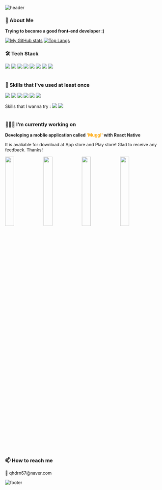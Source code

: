 ![header](https://capsule-render.vercel.app/api?type=waving&color=0:74ebd5,100:ACB6E5&height=150&section=header)

<h3>👋 About Me</h3> 
<strong> Trying to become a good front-end developer :) </strong>
</p>

[![My GitHub stats](https://github-readme-stats.vercel.app/api?username=rovin0805&show_icons=true&count_private=true)](https://github.com/anuraghazra/github-readme-stats)
[![Top Langs](https://github-readme-stats.vercel.app/api/top-langs/?username=rovin0805&layout=compact)](https://github.com/anuraghazra/github-readme-stats)

<h3> 🛠 Tech Stack</h3>
<div style="flex">
  <img src="https://img.shields.io/badge/Javascript-F7DF1E?style=flat-square&logo=Javascript&logoColor=white"/>
  <img src="https://img.shields.io/badge/React-61DAFB?style=flat-square&logo=React&logoColor=white"/>
  <img src="https://img.shields.io/badge/ReactNative-0088CC?style=flat-square&logo=React&logoColor=white"/>
  <img src="https://img.shields.io/badge/HTML-E34F26?style=flat-square&logo=HTML5&logoColor=white"/>
  <img src="https://img.shields.io/badge/CSS-1572B6?style=flat-square&logo=css3&logoColor=white"/>
  <img src="https://img.shields.io/badge/Firebase-FFCA28?style=flat-square&logo=firebase&logoColor=white"/>
  <img src="https://img.shields.io/badge/Git-F05032?style=flat-square&logo=git&logoColor=white"/>
  <img src="https://img.shields.io/badge/StyledComponents-DB7093?style=flat-square&logo=styledcomponents&logoColor=white"/>
</div>
</br>

<h3>🌱 Skills that I've used at least once</h3>
<div style="flex;">
  <img src="https://img.shields.io/badge/Typescript-3178C6?style=flat-square&logo=typescript&logoColor=white"/>
  <img src="https://img.shields.io/badge/Redux-764ABC?style=flat-square&logo=redux&logoColor=white"/>
  <img src="https://img.shields.io/badge/Graphql-E10098?style=flat-square&logo=graphql&logoColor=white"/>
  <img src="https://img.shields.io/badge/Expo-000020?style=flat-square&logo=expo&logoColor=white"/>
  <img src="https://img.shields.io/badge/Node-339933?style=flat-square&logo=node.js&logoColor=white"/>
  <img src="https://img.shields.io/badge/Prisma-2D3748?style=flat-square&logo=prisma&logoColor=white"/>
</div>
</p> 
<div style="flex;">
  Skills that I wanna try : 
  <img src="https://img.shields.io/badge/NextJs-000000?style=flat-square&logo=next.js&logoColor=white"/>
  <img src="https://img.shields.io/badge/NestJs-E0234E?style=flat-square&logo=nestjs&logoColor=white"/>
</div>  
</br>

<h3>👩🏻‍💻 I’m currently working on</h3>
<strong>Developing a moblie application called <font color="orange">'Muggl'</font> with React Native </strong>
<p>It is avaliable for download at App store and Play store! Glad to receive any feedback. Thanks!</p>
<div style="flex">
  <img width="24%" src="https://user-images.githubusercontent.com/31675683/139572469-df0d9675-bb71-49d9-8859-279739b102b2.gif"/>
  <img width="24%" src="https://user-images.githubusercontent.com/31675683/139572437-6c2aea78-ac29-4cf8-832b-34dbe78f7b2b.gif" />
  <img width="24%" src="https://user-images.githubusercontent.com/31675683/139572442-f0300860-2759-4d61-b7ec-87550f1585f9.gif"/>
  <img width="24%" src="https://user-images.githubusercontent.com/31675683/139572447-68c6e3a4-4d4e-4cca-a8a5-e5602403f554.gif" />
</div>
</br>
  
<h3>📫 How to reach me</h3>
<p>📩 qhdrn67@naver.com</p>

![footer](https://capsule-render.vercel.app/api?type=waving&&color=0:ACB6E5,100:74ebd5&height=150&section=footer)
